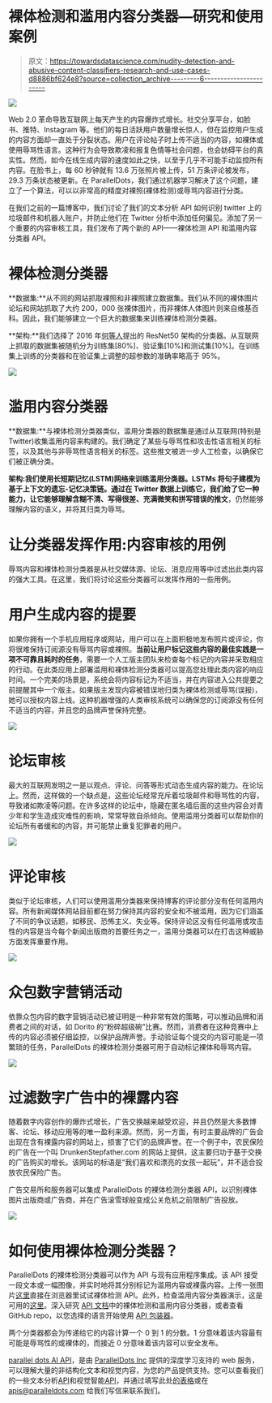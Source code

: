 # 裸体检测和滥用内容分类器—研究和使用案例

> 原文：<https://towardsdatascience.com/nudity-detection-and-abusive-content-classifiers-research-and-use-cases-d8886bf624e8?source=collection_archive---------6----------------------->

![](img/955fe82efd044638a82db8b138887083.png)

Web 2.0 革命导致互联网上每天产生的内容爆炸式增长。社交分享平台，如脸书、推特、Instagram 等。他们的每日活跃用户数量增长惊人，但在监控用户生成的内容方面却一直处于分裂状态。用户在评论帖子时上传不适当的内容，如裸体或使用辱骂性语言。这种行为会导致欺凌和报复色情等社会问题，也会妨碍平台的真实性。然而，如今在线生成内容的速度如此之快，以至于几乎不可能手动监控所有内容。在脸书上，每 60 秒钟就有 13.6 万张照片被上传，51 万条评论被发布，29.3 万条状态被更新。在 ParallelDots，我们通过机器学习解决了这个问题，建立了一个算法，可以以非常高的精度对裸照(裸体检测)或辱骂内容进行分类。

在我们之前的一篇博客中，我们讨论了我们的文本分析 API 如何识别 twitter 上的垃圾邮件和机器人账户，并防止他们在 Twitter 分析中添加任何偏见。添加了另一个重要的内容审核工具，我们发布了两个新的 API——裸体检测 API 和滥用内容分类器 API。

# 裸体检测分类器

**数据集:**从不同的网站抓取裸照和非裸照建立数据集。我们从不同的裸体图片论坛和网站抓取了大约 200，000 张裸体图片，而非裸体人体图片则来自维基百科。因此，我们能够建立一个巨大的数据集来训练裸体检测分类器。

**架构:**我们选择了 2016 年[何等人](https://arxiv.org/abs/1512.03385)提出的 ResNet50 架构的分类器。从互联网上抓取的数据集被随机分为训练集[80%]、验证集[10%]和测试集[10%]。在训练集上训练的分类器和在验证集上调整的超参数的准确率略高于 95%。

![](img/f7a86f6dbd5c74ad98f48b10ac7b35df.png)

# 滥用内容分类器

**数据集:**与裸体检测分类器类似，滥用分类器的数据集是通过从互联网(特别是 Twitter)收集滥用内容来构建的。我们确定了某些与辱骂性和攻击性语言相关的标签，以及其他与非辱骂性语言相关的标签。这些推文被进一步人工检查，以确保它们被正确分类。

**架构:**我们使用长短期记忆(LSTM)网络来训练滥用分类器。LSTMs 将句子建模为基于上下文的遗忘-记忆决策链。通过在 Twitter 数据上训练它，我们给了它一种能力，让它能够**理解含糊不清、写得很差、充满微笑和拼写错误的推文**，仍然能够理解内容的语义，并将其归类为辱骂。

# 让分类器发挥作用:内容审核的用例

辱骂内容和裸体检测分类器是从社交媒体源、论坛、消息应用等中过滤出此类内容的强大工具。在这里，我们将讨论这些分类器可以发挥作用的一些用例。

# 用户生成内容的提要

如果你拥有一个手机应用程序或网站，用户可以在上面积极地发布照片或评论，你将很难保持订阅源没有辱骂内容或裸照。**当前让用户标记这些内容的最佳实践是一项不可靠且耗时的任务**，需要一个人工版主团队来检查每个标记的内容并采取相应的行动。在此类应用上部署滥用和裸体检测分类器可以提高您处理此类内容的响应时间。一个完美的场景是，系统会将内容标记为不适当，并在内容进入公共提要之前提醒其中一个版主。如果版主发现内容被错误地归类为裸体检测或辱骂(误报)，她可以授权内容上线。这种机器增强的人类审核系统可以确保您的订阅源没有任何不适当的内容，并且您的品牌声誉保持完整。

![](img/49658afdd1d72d052daedd048d4df3e6.png)

# 论坛审核

最大的互联网发明之一是以观点、评论、问答等形式动态生成内容的能力。在论坛上。然而，这样做的一个缺点是，这些论坛经常充斥着垃圾邮件和辱骂性的内容，导致诸如欺凌等问题。在许多这样的论坛中，隐藏在匿名墙后面的这些内容会对青少年和学生造成灾难性的影响，常常导致自杀倾向。使用滥用分类器可以帮助你的论坛所有者缓和的内容，并可能禁止重复犯罪者的用户。

![](img/b0327c5b5fbc2fcc4fdf200e21c54736.png)

# 评论审核

类似于论坛审核，人们可以使用滥用分类器来保持博客的评论部分没有任何滥用内容。所有新闻媒体网站目前都在努力保持其内容的安全和不被滥用，因为它们涵盖了不同的争议话题，如移民、恐怖主义、失业等。保持评论区没有任何滥用或攻击性的内容是当今每个新闻出版商的首要任务之一，滥用分类器可以在打击这种威胁方面发挥重要作用。

![](img/77db04ea288ac7f49e9ddf975619ec49.png)

# 众包数字营销活动

依靠众包内容的数字营销活动已被证明是一种非常有效的策略，可以推动品牌和消费者之间的对话，如 Dorito 的“粉碎超级碗”比赛。然而，消费者在这种竞赛中上传的内容必须被仔细监控，以保护品牌声誉。手动验证每个提交的内容可能是一项繁琐的任务，ParallelDots 的裸体检测分类器可用于自动标记裸体和辱骂内容。

![](img/0b0768cd9e894521b9739d2df895f474.png)

# 过滤数字广告中的裸露内容

随着数字内容创作的爆炸式增长，广告交换越来越受欢迎，并且仍然是大多数博客、论坛、移动应用等的唯一盈利来源。然而，另一方面，有时主要品牌的广告会出现在含有裸露内容的网站上，损害了它们的品牌声誉。在一个例子中，农民保险的广告在一个叫 DrunkenStepfather.com 的网站上提供，这主要归功于基于交换的广告购买的增长。该网站的标语是“我们喜欢和漂亮的女孩一起玩”，并不适合投放农民保险广告。

广告交易所和服务器可以集成 ParallelDots 的裸体检测分类器 API，以识别裸体图片出版商或广告商，并在广告滚雪球般变成公关危机之前限制广告投放。

![](img/524ad5ed68063da25a52deb318a6b474.png)

# 如何使用裸体检测分类器？

ParallelDots 的裸体检测分类器可以作为 API 与现有应用程序集成。该 API 接受一段文本或一幅图像，并实时地将其分别标记为滥用内容或裸露内容。上传一张图片[这里](https://www.paralleldots.com/nudity-detection)直接在浏览器里试试裸体检测 API。此外，检查滥用内容分类器演示，这是可用的[这里](https://www.paralleldots.com/abusive-content)。深入研究 [API 文档](https://www.paralleldots.com/docs/)中的裸体检测和滥用内容分类器，或者查看 GitHub repo，以您选择的语言开始使用 [API 包装器](https://www.paralleldots.com/api-wrappers)。

两个分类器都会为传递给它的内容计算一个 0 到 1 的分数。1 分意味着该内容最有可能是辱骂性的或裸体的，而接近 0 分意味着该内容可以安全发布。

[parallel dots AI API](https://www.paralleldots.com/)，是由 [ParallelDots Inc](https://paralleldots.xyz/) 提供的深度学习支持的 web 服务，可以理解大量的非结构化文本和视觉内容，为您的产品提供支持。您可以查看我们的一些文本分析[API](https://www.paralleldots.com/text-analysis-apis)和视觉智能[API](https://www.paralleldots.com/visual-analytics)，并通过填写此处[的表格](https://www.paralleldots.com/contact-us)或在 apis@paralleldots.com 给我们写信来联系我们。